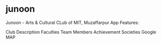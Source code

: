 # junoon
Junoon - Arts & Cultural CLub of MIT, Muzaffarpur 
App Features: 

Club Description 
Faculties
Team Members 
Achievement 
Societies 
Google MAP
